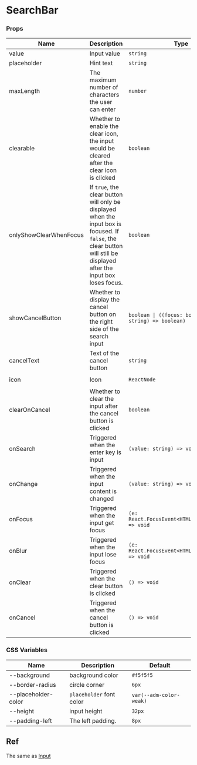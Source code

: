 # SearchBar

<code src="./demos/demo1.tsx"></code>

<code src="./demos/demo2.tsx"></code>

### Props

| Name                   | Description                                                                                                                                                             | Type                                                      | Default             |
| ---------------------- | ----------------------------------------------------------------------------------------------------------------------------------------------------------------------- | --------------------------------------------------------- | ------------------- |
| value                  | Input value                                                                                                                                                             | `string`                                                  | -                   |
| placeholder            | Hint text                                                                                                                                                               | `string`                                                  | -                   |
| maxLength              | The maximum number of characters the user can enter                                                                                                                     | `number`                                                  | -                   |
| clearable              | Whether to enable the clear icon, the input would be cleared after the clear icon is clicked                                                                            | `boolean`                                                 | `true`              |
| onlyShowClearWhenFocus | If `true`, the clear button will only be displayed when the input box is focused. If `false`, the clear button will still be displayed after the input box loses focus. | `boolean`                                                 | `false`             |
| showCancelButton       | Whether to display the cancel button on the right side of the search input                                                                                              | `boolean \| ((focus: boolean, value: string) => boolean)` | `false`             |
| cancelText             | Text of the cancel button                                                                                                                                               | `string`                                                  | `'取消'`            |
| icon                   | Icon                                                                                                                                                                    | `ReactNode`                                               | `<SearchOutline />` |
| clearOnCancel          | Whether to clear the input after the cancel button is clicked                                                                                                           | `boolean`                                                 | `true`              |
| onSearch               | Triggered when the enter key is input                                                                                                                                   | `(value: string) => void`                                 | -                   |
| onChange               | Triggered when the input content is changed                                                                                                                             | `(value: string) => void`                                 | -                   |
| onFocus                | Triggered when the input get focus                                                                                                                                      | `(e: React.FocusEvent<HTMLInputElement>) => void`         | -                   |
| onBlur                 | Triggered when the input lose focus                                                                                                                                     | `(e: React.FocusEvent<HTMLInputElement>) => void`         | -                   |
| onClear                | Triggered when the clear button is clicked                                                                                                                              | `() => void`                                              | -                   |
| onCancel               | Triggered when the cancel button is clicked                                                                                                                             | `() => void`                                              | -                   |

### CSS Variables

| Name                | Description              | Default                 |
| ------------------- | ------------------------ | ----------------------- |
| --background        | background color         | `#f5f5f5`               |
| --border-radius     | circle corner            | `6px`                   |
| --placeholder-color | `placeholder` font color | `var(--adm-color-weak)` |
| --height            | input height             | `32px`                  |
| --padding-left      | The left padding.        | `8px`                   |

## Ref

The same as [Input](./input)
